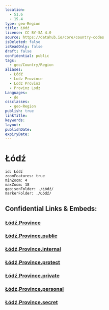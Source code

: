 ```yaml
---
location:
  - 51.6
  - 19.4
type: geo-Region
title: Łódź
license: CC BY-SA 4.0
source: https://datahub.io/core/country-codes
isDeleted: false
isReadOnly: false
draft: false
confidential: public
tags:
  - geo/Country/Region
aliases:
  - Łódź
  - Lodz Province
  - Lodz Provinz
  - Provinz Lodz
Languages:
  - de
cssclasses:
  - geo-Region
publish: true
linkTitle:
keywords:
layout:
publishDate:
expiryDate:
---
```


# Łódź

```leaflet
id: Łódź
zoomFeatures: true 
minZoom: 4 
maxZoom: 18
geojsonFolder: ./Łódź/
markerFolder: ./Łódź/
```


## Confidential Links & Embeds: 

### [Łódź,Province](/_Standards/Earth/Continent/Europe/Europe~East/Poland/Provinces~Poland/Łódź,Province.md) 

### [Łódź,Province.public](/_public/Earth/Continent/Europe/Europe~East/Poland/Provinces~Poland/Łódź,Province.public.md) 

### [Łódź,Province.internal](/_internal/Earth/Continent/Europe/Europe~East/Poland/Provinces~Poland/Łódź,Province.internal.md) 

### [Łódź,Province.protect](/_protect/Earth/Continent/Europe/Europe~East/Poland/Provinces~Poland/Łódź,Province.protect.md) 

### [Łódź,Province.private](/_private/Earth/Continent/Europe/Europe~East/Poland/Provinces~Poland/Łódź,Province.private.md) 

### [Łódź,Province.personal](/_personal/Earth/Continent/Europe/Europe~East/Poland/Provinces~Poland/Łódź,Province.personal.md) 

### [Łódź,Province.secret](/_secret/Earth/Continent/Europe/Europe~East/Poland/Provinces~Poland/Łódź,Province.secret.md)

